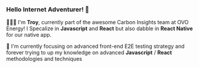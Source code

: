 ### Hello Internet Adventurer! 🖖

🙋🏻‍♂️ I'm **Troy**, currently part of the awesome Carbon Insights team at OVO Energy! I Specalize in **Javascript** and **React** but also dabble in **React Native** for our native app.

🎯 I'm currently focusing on advanced front-end E2E testing strategy and forever trying to up my knowledge on advanced **Javascript** / **React** methodologies and techniques

<!--
**TroyB95/troyb95** is a ✨ _special_ ✨ repository because its `README.md` (this file) appears on your GitHub profile.

Here are some ideas to get you started:

- 🔭 I’m currently working on ...
- 🌱 I’m currently learning ...
- 👯 I’m looking to collaborate on ...
- 🤔 I’m looking for help with ...
- 💬 Ask me about ...
- 📫 How to reach me: ...
- 😄 Pronouns: ...
- ⚡ Fun fact: ...
-->
